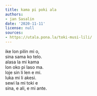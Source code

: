 ```yaml
---
title: kama pi poki ala
authors:
- jan Sasalin
date: '2020-11-11'
license: null
sources:
- https://utala.pona.la/toki-musi-lili/
---
```


ike lon pilin mi o,  
sina sama ko telo.  
alasa la mi kama  
lon oko pi laso ma.  
loje sin li len e mi.  
luka mi li akesi.  
sewi la mi toki e  
sina, e ali, e mi ante.